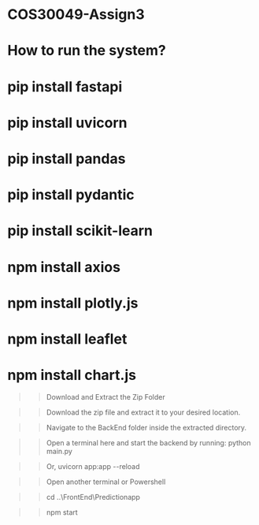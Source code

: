 # COS30049-Assign3
# How to run the system?

# pip install fastapi
# pip install uvicorn
# pip install pandas
# pip install pydantic
# pip install scikit-learn
# npm install axios
# npm install plotly.js
# npm install leaflet
# npm install chart.js


>> Download and Extract the Zip Folder

>> Download the zip file and extract it to your desired location.

>> Navigate to the BackEnd folder inside the extracted directory.

>> Open a terminal here and start the backend by running: python main.py

>> Or, uvicorn app:app --reload

>> Open another terminal or Powershell

>> cd ..\FrontEnd\Predictionapp

>> npm start
